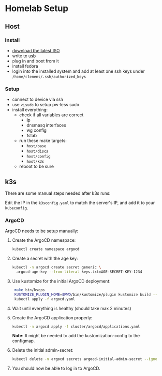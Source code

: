 # Homelab Setup

## Host

### Install

- [download the latest ISO](https://fedoraproject.org/iot/download)
- write to usb
- plug in and boot from it
- install fedora
- login into the installed system and add at least one ssh keys under
  `/home/clemens/.ssh/authorized_keys`

### Setup

- connect to device via ssh
- use `visudo` to setup pw-less sudo
- install everything:
  - check if all variables are correct
    - ip
    - dnsmasq interfaces
    - wg config
    - fstab
  - run these make targets:
    - `host/base`
    - `host/discs`
    - `host/config`
    - `host/k3s`
  - reboot to be sure

## k3s

There are some manual steps needed after k3s runs:

Edit the IP in the `k3sconfig.yaml` to match the server's IP, and add it to your
`kubeconfig`.

### ArgoCD

ArgoCD needs to be setup manually:

<!-- markdownlint-capture -->
<!-- markdownlint-disable MD031 -->

1. Create the ArgoCD namespace:
   ```sh
   kubectl create namespace argocd
   ```
2. Create a secret with the age key:
   ```sh
   kubectl -n argocd create secret generic \
     argocd-age-key --from-literal keys.txt=AGE-SECRET-KEY-1234
   ```
3. Use kustomize for the initial ArgoCD deployment:

   ```sh
    make bin/ksops
    KUSTOMIZE_PLUGIN_HOME=$PWD/bin/kustomize/plugin kustomize build --enable-helm --enable-exec --enable-alpha-plugins cluster/argocd/argocd/ > argocd.yaml
    kubectl apply -f argocd.yaml
   ```

4. Wait until everything is healthy (should take max 2 minutes)
5. Create the ArgoCD application properly:
   <!-- markdownlint-disable-next-line -->

   ```sh
   kubectl -n argocd apply -f cluster/argocd/applications.yaml
   ```

   **Note:** It might be needed to add the kustomization-config to the
   configmap.

6. Delete the initial admin-secret:
   ```sh
   kubectl delete -n argocd secrets argocd-initial-admin-secret --ignore-not-found
   ```
7. You should now be able to log in to ArgoCD.
